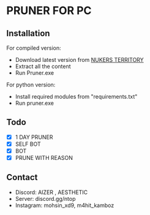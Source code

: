 # PRUNER FOR PC
## Installation
For compiled version:

- Download latest version from [NUKERS TERRITORY](https://discord.gg/ntop)
- Extract all the content
- Run Pruner.exe

For python version:

- Install required modules from "requirements.txt"
- Run pruner.exe
## Todo
- [x] 1 DAY PRUNER
- [X] SELF BOT
- [X] BOT
- [X] PRUNE WITH REASON
## Contact
- Discord: AIZER , AESTHETIC
- Server: discord.gg/ntop
- Instagram: mohsin_xd9, m4hit_kamboz
